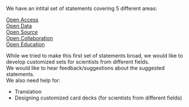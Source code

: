 We have an intital set of statements covering 5 different areas: <br/>

[Open Access](https://github.com/baricks/opentodiscussion/blob/master/OpenAccess) <br/>
[Open Data](https://github.com/baricks/opentodiscussion/blob/master/OpenData) <br/>
[Open Source](https://github.com/baricks/opentodiscussion/blob/master/OpenSource) <br/>
[Open Collaboration](https://github.com/baricks/opentodiscussion/blob/master/OpenCollaboration) <br/>
[Open Education](https://github.com/baricks/opentodiscussion/blob/master/OpenEducation)<br/>

While we tried to make this first set of statements broad, we would like to develop customized sets for scientists from different fields. <br/>
We would like to hear feedback/suggestions about the suggested statements.
<br/>
We also need help for: <br/>
- Translation <br/>
- Designing customized card decks (for scientists from different fields)<br/>
